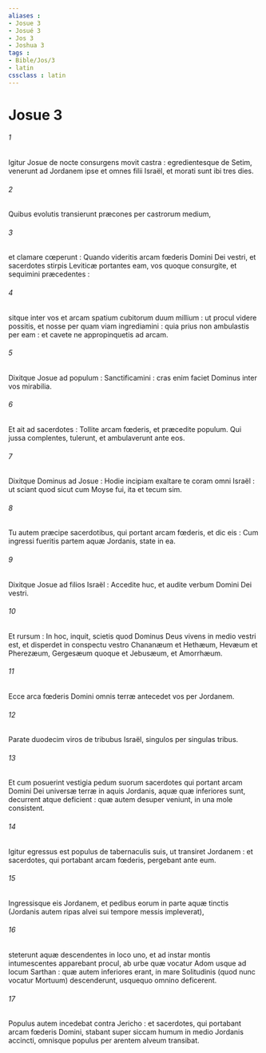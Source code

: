 ```yaml
---
aliases : 
- Josue 3
- Josué 3
- Jos 3
- Joshua 3
tags : 
- Bible/Jos/3
- latin
cssclass : latin
---
```


# Josue 3

###### 1
Igitur Josue de nocte consurgens movit castra : egredientesque de Setim, venerunt ad Jordanem ipse et omnes filii Israël, et morati sunt ibi tres dies.
###### 2
Quibus evolutis transierunt præcones per castrorum medium,
###### 3
et clamare cœperunt : Quando videritis arcam fœderis Domini Dei vestri, et sacerdotes stirpis Leviticæ portantes eam, vos quoque consurgite, et sequimini præcedentes :
###### 4
sitque inter vos et arcam spatium cubitorum duum millium : ut procul videre possitis, et nosse per quam viam ingrediamini : quia prius non ambulastis per eam : et cavete ne appropinquetis ad arcam.
###### 5
Dixitque Josue ad populum : Sanctificamini : cras enim faciet Dominus inter vos mirabilia.
###### 6
Et ait ad sacerdotes : Tollite arcam fœderis, et præcedite populum. Qui jussa complentes, tulerunt, et ambulaverunt ante eos.
###### 7
Dixitque Dominus ad Josue : Hodie incipiam exaltare te coram omni Israël : ut sciant quod sicut cum Moyse fui, ita et tecum sim.
###### 8
Tu autem præcipe sacerdotibus, qui portant arcam fœderis, et dic eis : Cum ingressi fueritis partem aquæ Jordanis, state in ea.
###### 9
Dixitque Josue ad filios Israël : Accedite huc, et audite verbum Domini Dei vestri.
###### 10
Et rursum : In hoc, inquit, scietis quod Dominus Deus vivens in medio vestri est, et disperdet in conspectu vestro Chananæum et Hethæum, Hevæum et Pherezæum, Gergesæum quoque et Jebusæum, et Amorrhæum.
###### 11
Ecce arca fœderis Domini omnis terræ antecedet vos per Jordanem.
###### 12
Parate duodecim viros de tribubus Israël, singulos per singulas tribus.
###### 13
Et cum posuerint vestigia pedum suorum sacerdotes qui portant arcam Domini Dei universæ terræ in aquis Jordanis, aquæ quæ inferiores sunt, decurrent atque deficient : quæ autem desuper veniunt, in una mole consistent.
###### 14
Igitur egressus est populus de tabernaculis suis, ut transiret Jordanem : et sacerdotes, qui portabant arcam fœderis, pergebant ante eum.
###### 15
Ingressisque eis Jordanem, et pedibus eorum in parte aquæ tinctis (Jordanis autem ripas alvei sui tempore messis impleverat),
###### 16
steterunt aquæ descendentes in loco uno, et ad instar montis intumescentes apparebant procul, ab urbe quæ vocatur Adom usque ad locum Sarthan : quæ autem inferiores erant, in mare Solitudinis (quod nunc vocatur Mortuum) descenderunt, usquequo omnino deficerent.
###### 17
Populus autem incedebat contra Jericho : et sacerdotes, qui portabant arcam fœderis Domini, stabant super siccam humum in medio Jordanis accincti, omnisque populus per arentem alveum transibat.
